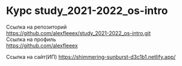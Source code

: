 # Курс study_2021-2022_os-intro
Ссылка на репозиторий  
https://github.com/alexfleeex/study_2021-2022_os-intro.git  
Ссылка на профиль  
https://github.com/alexfleeex

Ссылка на сайт(ИП)
https://shimmering-sunburst-d3c1b1.netlify.app/
